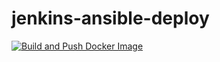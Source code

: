 # jenkins-ansible-deploy

[![Build and Push Docker Image](https://github.com/1Jayso/jenkins-projects/actions/workflows/docker-image.yml/badge.svg)](https://github.com/1Jayso/jenkins-projects/actions/workflows/docker-image.yml)
